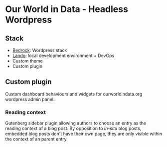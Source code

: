 # Our World in Data - Headless Wordpress

## Stack

- [Bedrock](https://roots.io/bedrock/): Wordpress stack
- [Lando](https://lando.dev/): local development environment + DevOps
- Custom theme
- Custom plugin

## Custom plugin

Custom dashboard behaviours and widgets for ourworldindata.org wordpress admin panel.

### Reading context

Gutenberg sidebar plugin allowing authors to choose an entry as the reading context of a blog post. By opposition to _in-situ_ blog posts, embedded blog posts don't have their own page, they are only visible within the context of an parent entry.